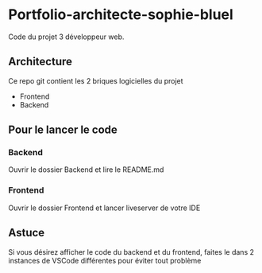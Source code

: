 # Portfolio-architecte-sophie-bluel

Code du projet 3 développeur web.

## Architecture

Ce repo git contient les 2 briques logicielles du projet 
- Frontend
- Backend

## Pour le lancer le code
### Backend
Ouvrir le dossier Backend et lire le README.md

### Frontend
Ouvrir le dossier Frontend et lancer liveserver de votre IDE
 
## Astuce
 
Si vous désirez afficher le code du backend et du frontend, faites le dans 2 instances de VSCode différentes pour éviter tout problème
